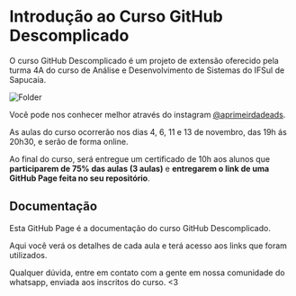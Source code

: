 # Introdução ao Curso GitHub Descomplicado

O curso GitHub Descomplicado é um projeto de extensão oferecido pela turma 4A do curso de Análise e Desenvolvimento de Sistemas do IFSul de Sapucaia.

![Folder](folder.png)

Você pode nos conhecer melhor através do instagram [@aprimeirdadeads]().

As aulas do curso ocorrerão nos dias 4, 6, 11 e 13 de novembro, das 19h ás 20h30, e serão de forma online.

Ao final do curso, será entregue um certificado de 10h aos alunos que **participarem de 75% das aulas (3 aulas)** e **entregarem o link de uma GitHub Page feita no seu repositório**.

## Documentação

Esta GitHub Page é a documentação do curso GitHub Descomplicado. 

Aqui você verá os detalhes de cada aula e terá acesso aos links que foram utilizados.

Qualquer dúvida, entre em contato com a gente em nossa comunidade do whatsapp, enviada aos inscritos do curso. <3



